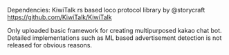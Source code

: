 Dependencies: KiwiTalk rs based loco protocol library by @storycraft
https://github.com/KiwiTalk/KiwiTalk

Only uploaded basic framework for creating multipurposed kakao chat bot.
Detailed implementations such as ML based advertisement detection is not released for obvious reasons.
